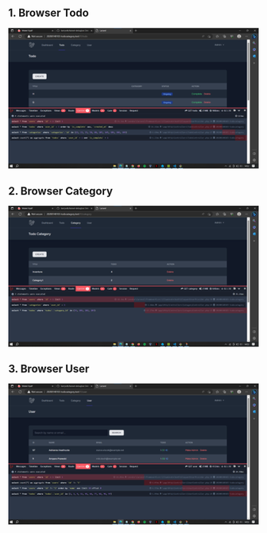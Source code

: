## 1. Browser Todo
![Alt text](screenshot/tugas9/Screenshot1.png)
## 2. Browser Category
![Alt text](screenshot/tugas9/Screenshot2.png)
## 3. Browser User
![Alt text](screenshot/tugas9/Screenshot3.png)
